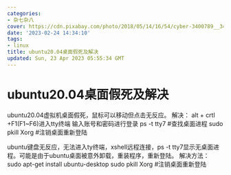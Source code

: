 ```yaml
---
categories:
- 杂七杂八
cover: https://cdn.pixabay.com/photo/2018/05/14/16/54/cyber-3400789__340.jpg
date: '2023-02-24 14:34:10'
tags:
- linux
title: ubuntu20.04桌面假死及解决
updated: Sun, 23 Apr 2023 05:55:34 GMT
---
```

# ubuntu20.04桌面假死及解决

ubuntu20.04虚拟机桌面假死，鼠标可以移动但点击无反应。
解决：
alt + crtl +F1(F1~F6)进入tty终端
输入账号和密码进行登录
ps -t tty7 #查找桌面进程
sudo pkill Xorg  #注销桌面重新登陆

ubuntu键盘无反应，无法进入ty终端，xshell远程连接，ps -t tty7显示无桌面进程。可能是由于ubuntu桌面被意外卸载，重装程序，重新登陆。
解决方法：
sudo apt-get install ubuntu-desktop
sudo pkill Xorg  #注销桌面重新登陆
